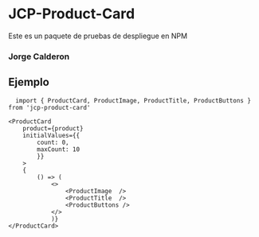 # JCP-Product-Card
Este es un paquete de pruebas de despliegue en NPM

### Jorge Calderon

## Ejemplo

```
  import { ProductCard, ProductImage, ProductTitle, ProductButtons } from 'jcp-product-card'
```

```
<ProductCard
    product={product}
    initialValues={{
        count: 0,
        maxCount: 10
        }}
    >
    {
        () => (
            <>
                <ProductImage  />
                <ProductTitle  />
                <ProductButtons />
            </>
            )}
</ProductCard>
```